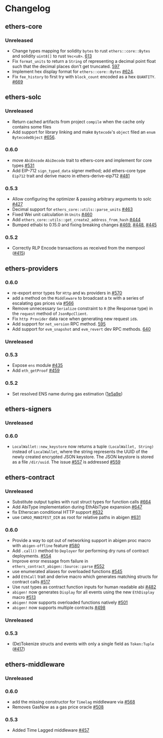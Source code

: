 # Changelog

## ethers-core

### Unreleased

- Change types mapping for solidity `bytes` to rust `ethers::core::Bytes` and
  solidity `uint8[]` to rust `Vec<u8>`.
  [613](https://github.com/gakonst/ethers-rs/pull/613)
- Fix `format_units` to return a `String` of representing a decimal point float
  such that the decimal places don't get truncated.
  [597](https://github.com/gakonst/ethers-rs/pull/597)
- Implement hex display format for `ethers::core::Bytes`
  [#624](https://github.com/gakonst/ethers-rs/pull/624).
- Fix `fee_history` to first try with `block_count` encoded as a hex `QUANTITY`.
  [#669](https://github.com/gakonst/ethers-rs/pull/669)

## ethers-solc

### Unreleased

- Return cached artifacts from project `compile` when the cache only contains
  some files
- Add support for library linking and make `Bytecode`'s `object` filed an `enum BytecodeObject`
  [#656](https://github.com/gakonst/ethers-rs/pull/656).

### 0.6.0

- move `AbiEncode` `AbiDecode` trait to ethers-core and implement for core types
  [#531](https://github.com/gakonst/ethers-rs/pull/531)
- Add EIP-712 `sign_typed_data` signer method; add ethers-core type `Eip712`
  trait and derive macro in ethers-derive-eip712
  [#481](https://github.com/gakonst/ethers-rs/pull/481)

### 0.5.3

- Allow configuring the optimizer & passing arbitrary arguments to solc
  [#427](https://github.com/gakonst/ethers-rs/pull/427)
- Decimal support for `ethers_core::utils::parse_units`
  [#463](https://github.com/gakonst/ethers-rs/pull/463)
- Fixed Wei unit calculation in `Units`
  [#460](https://github.com/gakonst/ethers-rs/pull/460)
- Add `ethers_core::utils::get_create2_address_from_hash`
  [#444](https://github.com/gakonst/ethers-rs/pull/444)
- Bumped ethabi to 0.15.0 and fixing breaking changes
  [#469](https://github.com/gakonst/ethers-rs/pull/469),
  [#448](https://github.com/gakonst/ethers-rs/pull/448),
  [#445](https://github.com/gakonst/ethers-rs/pull/445)

### 0.5.2

- Correctly RLP Encode transactions as received from the mempool
  ([#415](https://github.com/gakonst/ethers-rs/pull/415))

## ethers-providers

### 0.6.0

- re-export error types for `Http` and `Ws` providers in
  [#570](https://github.com/gakonst/ethers-rs/pull/570)
- add a method on the `Middleware` to broadcast a tx with a series of escalating
  gas prices via [#566](https://github.com/gakonst/ethers-rs/pull/566)
- Remove unnecessary `Serialize` constraint to `R` (the Response type) in the
  `request` method of `JsonRpcClient`.
- Fix `http Provider` data race when generating new request `id`s.
- Add support for `net_version` RPC method.
  [595](https://github.com/gakonst/ethers-rs/pull/595)
- Add support for `evm_snapshot` and `evm_revert` dev RPC methods.
  [640](https://github.com/gakonst/ethers-rs/pull/640)

### Unreleased

### 0.5.3

- Expose `ens` module [#435](https://github.com/gakonst/ethers-rs/pull/435)
- Add `eth_getProof` [#459](https://github.com/gakonst/ethers-rs/pull/459)

### 0.5.2

- Set resolved ENS name during gas estimation
  ([1e5a9e](https://github.com/gakonst/ethers-rs/commit/1e5a9efb3c678eecd43d5c341b4932da35445831))

## ethers-signers

### Unreleased

### 0.6.0

- `LocalWallet::new_keystore` now returns a tuple `(LocalWallet, String)`
  instead of `LocalWallet`, where the string represents the UUID of the newly
  created encrypted JSON keystore. The JSON keystore is stored as a file
  `/dir/uuid`. The issue [#557](https://github.com/gakonst/ethers-rs/issues/557)
  is addressed [#559](https://github.com/gakonst/ethers-rs/pull/559)

## ethers-contract

### Unreleased

- Substitute output tuples with rust struct types for function calls
  [#664](https://github.com/gakonst/ethers-rs/pull/664)
- Add AbiType implementation during EthAbiType expansion
  [#647](https://github.com/gakonst/ethers-rs/pull/647)
- fix Etherscan conditional HTTP support
  [#632](https://github.com/gakonst/ethers-rs/pull/632)
- use `CARGO_MANIFEST_DIR` as root for relative paths in abigen
  [#631](https://github.com/gakonst/ethers-rs/pull/631)

### 0.6.0

- Provide a way to opt out of networking support in abigen proc macro with
  `abigen-offline` feature [#580](https://github.com/gakonst/ethers-rs/pull/580)
- Add `.call()` method to `Deployer` for performing dry runs of contract
  deployments. [#554](https://github.com/gakonst/ethers-rs/pull/554)
- Improve error message from failure in `ethers_contract_abigen::Source::parse`
  [#552](https://github.com/gakonst/ethers-rs/pull/552)
- use enumerated aliases for overloaded functions
  [#545](https://github.com/gakonst/ethers-rs/pull/545)
- add `EthCall` trait and derive macro which generates matching structs for
  contract calls [#517](https://github.com/gakonst/ethers-rs/pull/517)
- Use rust types as contract function inputs for human readable abi
  [#482](https://github.com/gakonst/ethers-rs/pull/482)
- `abigen!` now generates `Display` for all events using the new `EthDisplay`
  macro [#513](https://github.com/gakonst/ethers-rs/pull/513)
- `abigen!` now supports overloaded functions natively
  [#501](https://github.com/gakonst/ethers-rs/pull/501)
- `abigen!` now supports multiple contracts
  [#498](https://github.com/gakonst/ethers-rs/pull/498)

### Unreleased

### 0.5.3

- (De)Tokenize structs and events with only a single field as `Token:Tuple`
  ([#417](https://github.com/gakonst/ethers-rs/pull/417))

## ethers-middleware

### Unreleased

### 0.6.0

- add the missing constructor for `Timelag` middleware via
  [#568](https://github.com/gakonst/ethers-rs/pull/568)
- Removes GasNow as a gas price oracle
  [#508](https://github.com/gakonst/ethers-rs/pull/508)

### 0.5.3

- Added Time Lagged middleware
  [#457](https://github.com/gakonst/ethers-rs/pull/457)

